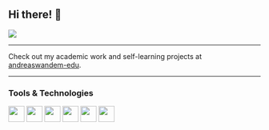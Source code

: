 ## Hi there! 👋
![](https://komarev.com/ghpvc/?username=wandemedu&style=for-the-badge)

---

Check out my academic work and self-learning projects at [andreaswandem-edu](https://github.com/andreaswandem-edu).

---
### Tools & Technologies
<div>
  <img src="https://cdn.jsdelivr.net/gh/devicons/devicon@latest/icons/css3/css3-original.svg" width="32"/>
  <img src="https://cdn.jsdelivr.net/gh/devicons/devicon@latest/icons/figma/figma-original.svg" width="32"/>
  <img src="https://cdn.jsdelivr.net/gh/devicons/devicon@latest/icons/html5/html5-original.svg" width="32"/>
  <img src="https://cdn.jsdelivr.net/gh/devicons/devicon@latest/icons/java/java-original.svg" width="32"/>
  <img src="https://cdn.jsdelivr.net/gh/devicons/devicon@latest/icons/javascript/javascript-original.svg" width="32"/>
  <img src="https://cdn.jsdelivr.net/gh/devicons/devicon@latest/icons/mysql/mysql-original.svg" width="32"/>
</div>
